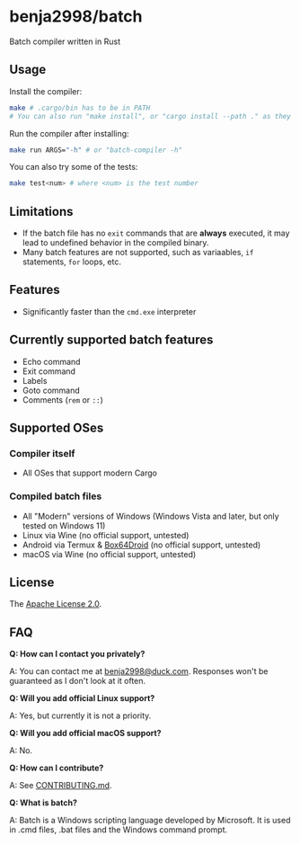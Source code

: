 # benja2998/batch

Batch compiler written in Rust

## Usage

Install the compiler:

```bash
make # .cargo/bin has to be in PATH
# You can also run "make install", or "cargo install --path ." as they do the same thing
```

Run the compiler after installing:

```bash
make run ARGS="-h" # or "batch-compiler -h"
```

You can also try some of the tests:

```bash
make test<num> # where <num> is the test number
```

## Limitations

* If the batch file has no `exit` commands that are **always** executed, it may lead to undefined behavior in the compiled binary.
* Many batch features are not supported, such as variaables, `if` statements, `for` loops, etc.

## Features

* Significantly faster than the `cmd.exe` interpreter

## Currently supported batch features

* Echo command
* Exit command
* Labels
* Goto command
* Comments (`rem` or `::`)

## Supported OSes

### Compiler itself

* All OSes that support modern Cargo

### Compiled batch files

* All "Modern" versions of Windows (Windows Vista and later, but only tested on Windows 11)
* Linux via Wine (no official support, untested)
* Android via Termux & [Box64Droid](https://github.com/Ilya114/Box64Droid) (no official support, untested)
* macOS via Wine (no official support, untested)

## License

The [Apache License 2.0](LICENSE).

## FAQ

**Q: How can I contact you privately?**

A: You can contact me at [benja2998@duck.com](mailto:benja2998@duck.com). Responses won't be guaranteed as I don't look at it often.

**Q: Will you add official Linux support?**

A: Yes, but currently it is not a priority.

**Q: Will you add official macOS support?**

A: No.

**Q: How can I contribute?**

A: See [CONTRIBUTING.md](CONTRIBUTING.md).

**Q: What is batch?**

A: Batch is a Windows scripting language developed by Microsoft. It is used in .cmd files, .bat files and the Windows command prompt.
